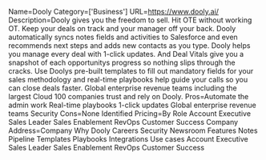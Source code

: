 Name=Dooly
Category=['Business']
URL=https://www.dooly.ai/
Description=Dooly gives you the freedom to sell. Hit OTE without working OT. Keep your deals on track and your manager off your back. Dooly automatically syncs notes fields and activities to Salesforce and even recommends next steps and adds new contacts as you type. Dooly helps you manage every deal with 1-click updates. And Deal Vitals give you a snapshot of each opportunitys progress so nothing slips through the cracks. Use Doolys pre-built templates to fill out mandatory fields for your sales methodology and real-time playbooks help guide your calls so you can close deals faster. Global enterprise revenue teams including the largest Cloud 100 companies trust and rely on Dooly.
Pros=Automate the admin work Real-time playbooks 1-click updates Global enterprise revenue teams Security
Cons=None Identified
Pricing=By Role Account Executive Sales Leader Sales Enablement RevOps Customer Success
Company Address=Company Why Dooly Careers Security Newsroom Features Notes Pipeline Templates Playbooks Integrations Use cases Account Executive Sales Leader Sales Enablement RevOps Customer Success

